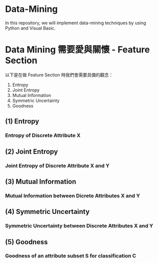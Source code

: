 # Data-Mining
In this repository, we will implement data-mining techniques by using Python and Visual Basic.

# Data Mining 需要愛與關懷 - Feature Section

以下是在做 Feature Section 時我們會需要具備的觀念：
1. Entropy
2. Joint Entropy
3. Mutual Information
4. Symmetric Uncertainty
5. Goodness

## (1) Entropy
### Entropy of Discrete Attribute X

## (2) Joint Entropy
### Joint Entropy of Discrete Attribute X and Y

## (3) Mutual Information
### Mutual Information between Dicrete Attributes X and Y

## (4) Symmetric Uncertainty
### Symmetric Uncertainty between Discrete Attributes X and Y

## (5) Goodness
### Goodness of an attribute subset S for classification C